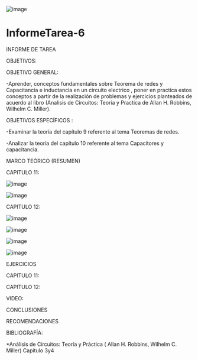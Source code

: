 ![image](https://user-images.githubusercontent.com/84587120/127424985-d574a6e2-052f-4efb-93bf-97d10a6a3a64.png)

# InformeTarea-6

INFORME DE TAREA

OBJETIVOS:

OBJETIVO GENERAL:

-Aprender, conceptos fundamentales sobre Teorema de redes y Capacitancia e inductancia en un circuito electrico , poner en practica estos conceptos a partir de la realización de problemas y ejercicios planteados de acuerdo al libro (Analisis de Circuitos: Teoria y Practica de Allan H. Robbins, Wilhelm C. Miller).

OBJETIVOS ESPECÍFICOS :

-Examinar la teoría del capítulo 9 referente al tema Teoremas de redes.

-Analizar la teoría del capítulo 10 referente al tema Capacitores y capacitancia.

MARCO TEÓRICO (RESUMEN)

CAPITULO 11: 

![image](https://user-images.githubusercontent.com/84587120/127428847-4f3fb74a-fade-484f-ae20-c87137078226.png)

![image](https://user-images.githubusercontent.com/84587120/127428893-0ec2d5f8-b6eb-460d-a1c0-2e15de3b7992.png)

CAPITULO 12: 

![image](https://user-images.githubusercontent.com/84587120/127428945-8d7b0758-5f2b-4c46-8a1c-255b71d80928.png)

![image](https://user-images.githubusercontent.com/84587120/127429016-12e20cd9-0ffa-46fd-8bbe-2dbe13155f5e.png)

![image](https://user-images.githubusercontent.com/84587120/127429073-5bab74fb-2d96-4ee6-a410-9e58fec60c56.png)

![image](https://user-images.githubusercontent.com/84587120/127429098-99f12ce2-472c-4c00-ad40-77a37f0cd504.png)

EJERCICIOS

CAPITULO 11: 



CAPITULO 12: 



VIDEO:


CONCLUSIONES 




RECOMENDACIONES



BIBLIOGRAFÍA:

*Análisis de Circuitos: Teoría y Práctica ( Allan H. Robbins, Wilhelm C. Miller) Capítulo 3y4




